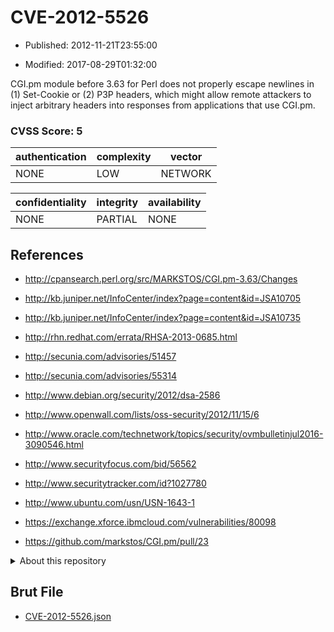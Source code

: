 # CVE-2012-5526

- Published: 2012-11-21T23:55:00

- Modified: 2017-08-29T01:32:00

CGI.pm module before 3.63 for Perl does not properly escape newlines in (1) Set-Cookie or (2) P3P headers, which might allow remote attackers to inject arbitrary headers into responses from applications that use CGI.pm.

### CVSS Score: **5**

| authentication | complexity | vector |
| --- | --- | --- |
| NONE | LOW | NETWORK |

| confidentiality | integrity | availability |
| --- | --- | --- |
| NONE | PARTIAL | NONE |

## References

* http://cpansearch.perl.org/src/MARKSTOS/CGI.pm-3.63/Changes

* http://kb.juniper.net/InfoCenter/index?page=content&id=JSA10705

* http://kb.juniper.net/InfoCenter/index?page=content&id=JSA10735

* http://rhn.redhat.com/errata/RHSA-2013-0685.html

* http://secunia.com/advisories/51457

* http://secunia.com/advisories/55314

* http://www.debian.org/security/2012/dsa-2586

* http://www.openwall.com/lists/oss-security/2012/11/15/6

* http://www.oracle.com/technetwork/topics/security/ovmbulletinjul2016-3090546.html

* http://www.securityfocus.com/bid/56562

* http://www.securitytracker.com/id?1027780

* http://www.ubuntu.com/usn/USN-1643-1

* https://exchange.xforce.ibmcloud.com/vulnerabilities/80098

* https://github.com/markstos/CGI.pm/pull/23

<details>
<summary>About this repository</summary> 

  This repository is part of the project [Live Hack CVE](https://github.com/Live-Hack-CVE). Main website can be found [www.live-hack.org](https://www.live-hack.org) 
  
  Made by [Sn0wAlice](https://github.com/Sn0wAlice) for the people that care about security and need to have a feed of the latest CVEs. Hope you enjoy it, don't forget to star the repo and follow me on [Twitter](https://twitter.com/Sn0wAlice) and [Github](https://github.com/Sn0wAlice). And that is my [personnal website](https://www.alice-snow.me/)

  - [Home Page](https://github.com/Live-Hack-CVE)
  - [Framework](https://github.com/Live-Hack-CVE/cve-framework)
  - [CVE database](https://github.com/Live-Hack-CVE/full_database)
  - [Changelog](https://github.com/Live-Hack-CVE/Changelog)
</details>

## Brut File

* [CVE-2012-5526.json](https://raw.githubusercontent.com/Live-Hack-CVE/full_database/main/cves/2012/CVE-2012-5526.json)

